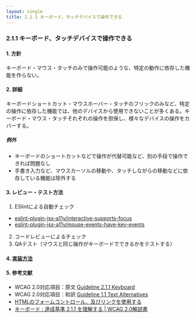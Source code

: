 ```yaml
---
layout: single
title: 2.1.1 キーボード、タッチデバイスで操作できる
---
```


### 2.1.1 キーボード、タッチデバイスで操作できる

#### 1. 方針

キーボード・マウス・タッチのみで操作可能のような、特定の動作に依存した機能を作らない。

#### 2. 詳細

キーボードショートカット・マウスホーバー・タッチのフリックのみなど、特定の操作に依存した機能では、他のデバイスから使用できないことが多くある。キーボード・マウス・タッチそれぞれの操作を担保し、様々なデバイスの操作をカバーする。

##### 例外

- キーボードのショートカットなどで操作が代替可能など、別の手段で操作できれば問題なし
- 手書き入力など、マウスカーソルの移動や、タッチしながらの移動などに依存している機能は除外する

#### 3. レビュー・テスト方法

1. ESlintによる自動チェック
 - [eslint-plugin-jsx-a11y/interactive-supports-focus](https://github.com/evcohen/eslint-plugin-jsx-a11y/blob/master/docs/rules/interactive-supports-focus.md)
 - [eslint-plugin-jsx-a11y/mouse-events-have-key-events](https://github.com/evcohen/eslint-plugin-jsx-a11y/blob/master/docs/rules/mouse-events-have-key-events.md)
2. コードレビューによるチェック
3. QAテスト（マウスと同じ操作がキーボードでできるかをテストする）

#### 4. [実装方法](/src/html/2/2/1.md)

#### 5. 参考文献

- WCAG 2.0対応項目：原文 [Guideline 2.1.1 Keyboard](https://www.w3.org/TR/2008/REC-WCAG20-20081211/#keyboard-operation-keyboard-operable)
- WCAG 2.0対応項目：和訳 [Guideline 1.1 Text Alternatives](http://waic.jp/docs/WCAG20/Overview.html#keyboard-operation-keyboard-operable)
- [HTMLのフォームコントロール、及びリンクを使用する](http://waic.jp/docs/WCAG-TECHS/H91)
- [キーボード : 達成基準 2.1.1 を理解する | WCAG 2.0解説書](http://waic.jp/docs/UNDERSTANDING-WCAG20/keyboard-operation-keyboard-operable.html)
